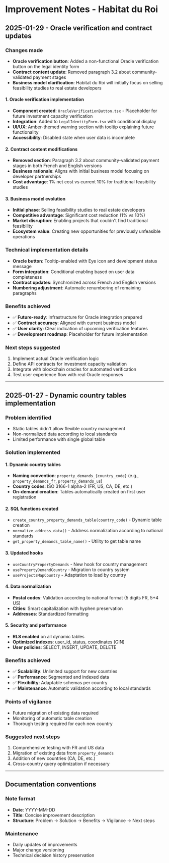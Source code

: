 
# Improvement Notes - Habitat du Roi

## 2025-01-29 - Oracle verification and contract updates

### Changes made
- **Oracle verification button**: Added a non-functional Oracle verification button on the legal identity form
- **Contract content update**: Removed paragraph 3.2 about community-validated payment stages
- **Business model clarification**: Habitat du Roi will initially focus on selling feasibility studies to real estate developers

#### 1. Oracle verification implementation
- **Component created**: `OracleVerificationButton.tsx` - Placeholder for future investment capacity verification
- **Integration**: Added to `LegalIdentityForm.tsx` with conditional display
- **UI/UX**: Amber-themed warning section with tooltip explaining future functionality
- **Accessibility**: Disabled state when user data is incomplete

#### 2. Contract content modifications
- **Removed section**: Paragraph 3.2 about community-validated payment stages in both French and English versions
- **Business rationale**: Aligns with initial business model focusing on developer partnerships
- **Cost advantage**: 1% net cost vs current 10% for traditional feasibility studies

#### 3. Business model evolution
- **Initial phase**: Selling feasibility studies to real estate developers
- **Competitive advantage**: Significant cost reduction (1% vs 10%)
- **Market disruption**: Enabling projects that couldn't find traditional feasibility
- **Ecosystem value**: Creating new opportunities for previously unfeasible operations

### Technical implementation details
- **Oracle button**: Tooltip-enabled with Eye icon and development status message
- **Form integration**: Conditional enabling based on user data completeness
- **Contract updates**: Synchronized across French and English versions
- **Numbering adjustment**: Automatic renumbering of remaining paragraphs

### Benefits achieved
- ✅ **Future-ready**: Infrastructure for Oracle integration prepared
- ✅ **Contract accuracy**: Aligned with current business model
- ✅ **User clarity**: Clear indication of upcoming verification features
- ✅ **Development roadmap**: Placeholder for future implementation

### Next steps suggested
1. Implement actual Oracle verification logic
2. Define API contracts for investment capacity validation
3. Integrate with blockchain oracles for automated verification
4. Test user experience flow with real Oracle responses

---

## 2025-01-27 - Dynamic country tables implementation

### Problem identified
- Static tables didn't allow flexible country management
- Non-normalized data according to local standards
- Limited performance with single global table

### Solution implemented

#### 1. Dynamic country tables
- **Naming convention**: `property_demands_{country_code}` (e.g., `property_demands_fr`, `property_demands_us`)
- **Country codes**: ISO 3166-1 alpha-2 (FR, US, CA, DE, etc.)
- **On-demand creation**: Tables automatically created on first user registration

#### 2. SQL functions created
- `create_country_property_demands_table(country_code)` - Dynamic table creation
- `normalize_address_data()` - Address normalization according to national standards
- `get_property_demands_table_name()` - Utility to get table name

#### 3. Updated hooks
- `useCountryPropertyDemands` - New hook for country management
- `usePropertyDemandCountry` - Migration to country system
- `useProjectsMapCountry` - Adaptation to load by country

#### 4. Data normalization
- **Postal codes**: Validation according to national format (5 digits FR, 5+4 US)
- **Cities**: Smart capitalization with hyphen preservation
- **Addresses**: Standardized formatting

#### 5. Security and performance
- **RLS enabled** on all dynamic tables
- **Optimized indexes**: user_id, status, coordinates (GIN)
- **User policies**: SELECT, INSERT, UPDATE, DELETE

### Benefits achieved
- ✅ **Scalability**: Unlimited support for new countries
- ✅ **Performance**: Segmented and indexed data
- ✅ **Flexibility**: Adaptable schemas per country
- ✅ **Maintenance**: Automatic validation according to local standards

### Points of vigilance
- Future migration of existing data required
- Monitoring of automatic table creation
- Thorough testing required for each new country

### Suggested next steps
1. Comprehensive testing with FR and US data
2. Migration of existing data from `property_demands`
3. Addition of new countries (CA, DE, etc.)
4. Cross-country query optimization if necessary

---

## Documentation conventions

### Note format
- **Date**: YYYY-MM-DD
- **Title**: Concise improvement description
- **Structure**: Problem → Solution → Benefits → Vigilance → Next steps

### Maintenance
- Daily updates of improvements
- Major change versioning
- Technical decision history preservation
